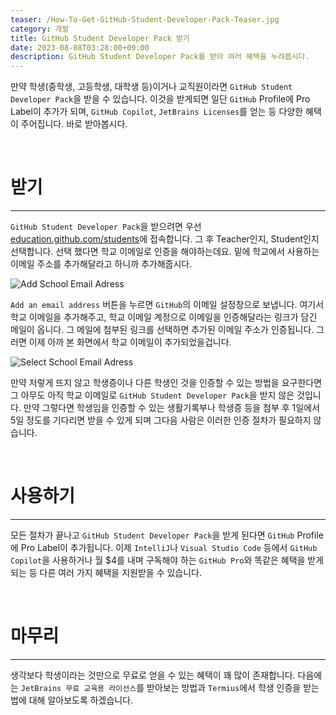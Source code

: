 ```yaml
---
teaser: /How-To-Get-GitHub-Student-Developer-Pack-Teaser.jpg
category: 개발
title: GitHub Student Developer Pack 받기
date: 2023-08-08T03:28:00+09:00
description: GitHub Student Developer Pack를 받아 여러 혜택을 누려봅시다.
---
```


만약 학생(중학생, 고등학생, 대학생 등)이거나 교직원이라면 `GitHub Student Developer Pack`을 받을 수 있습니다. 이것을 받게되면 일단 `GitHub` Profile에 Pro Label이 추가가 되며, `GitHub Copilot`, `JetBrains Licenses`를 얻는 등 다양한 혜택이 주어집니다. 바로 받아봅시다.

<br />

# 받기

---

`GitHub Student Developer Pack`을 받으려면 우선 [education.github.com/students](https://education.github.com/discount_requests/application)에 접속합니다. 그 후 Teacher인지, Student인지 선택합니다. 선택 했다면 학교 이메일로 인증을 해야하는데요. 밑에 학교에서 사용하는 이메일 주소를 추가해달라고 하니까 추가해줍시다.

![Add School Email Adress](/How-To-Get-GitHub-Student-Developer-Pack-Add-School-Email-Adress.png)

`Add an email address` 버튼을 누르면 `GitHub`의 이메일 설정창으로 보냅니다. 여기서 학교 이메일을 추가해주고, 학교 이메일 계정으로 이메일을 인증해달라는 링크가 담긴 메일이 옵니다. 그 메일에 첨부된 링크를 선택하면 추가된 이메일 주소가 인증됩니다. 그러면 이제 아까 본 화면에서 학교 이메일이 추가되었을겁니다.

![Select School Email Adress](/How-To-Get-GitHub-Student-Developer-Pack-Select-School-Email-Adress.png)

만약 저렇게 뜨지 않고 학생증이나 다른 학생인 것을 인증할 수 있는 방법을 요구한다면 그 아무도 아직 학교 이메일로 `GitHub Student Developer Pack`을 받지 않은 것입니다. 만약 그렇다면 학생임을 인증할 수 있는 생활기록부나 학생증 등을 첨부 후 1일에서 5일 정도를 기다리면 받을 수 있게 되며 그다음 사람은 이러한 인증 절차가 필요하지 않습니다.

<br />

# 사용하기

---

모든 절차가 끝나고 `GitHub Student Developer Pack`을 받게 된다면 `GitHub` Profile에 Pro Label이 추가됩니다. 이제 `IntelliJ`나 `Visual Studio Code` 등에서 `GitHub Copilot`을 사용하거나 월 $4를 내며 구독해야 하는 `GitHub Pro`와 똑같은 혜택을 받게 되는 등 다른 여러 가지 혜택을 지원받을 수 있습니다.

<br />

# 마무리

---

생각보다 학생이라는 것만으로 무료로 얻을 수 있는 혜택이 꽤 많이 존재합니다. 다음에는 `JetBrains 무료 교육용 라이선스`를 받아보는 방법과 `Termius`에서 학생 인증을 받는 법에 대해 알아보도록 하겠습니다.